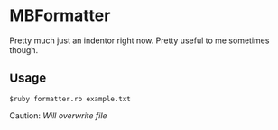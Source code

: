 # MBFormatter

Pretty much just an indentor right now. Pretty useful to me sometimes though.

## Usage

`$ruby formatter.rb example.txt`

Caution: *Will overwrite file* 
